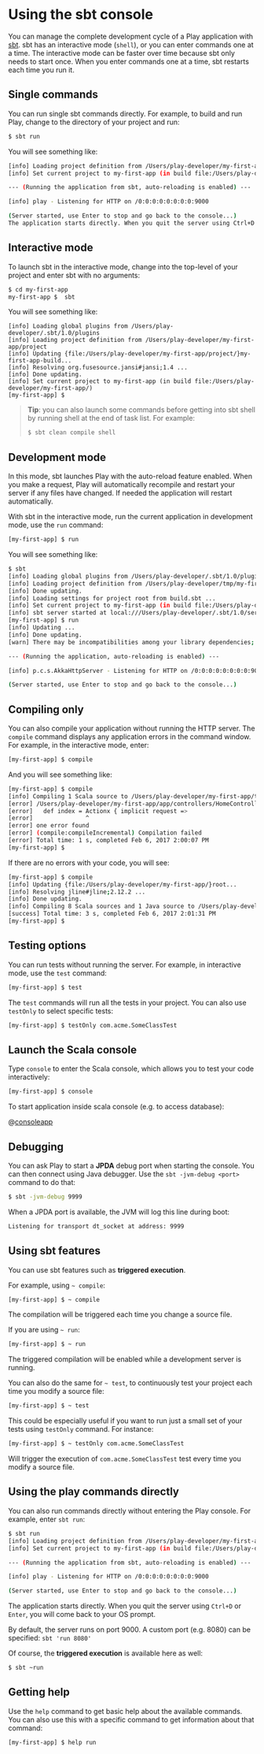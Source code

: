 <!--- Copyright (C) from 2022 The Play Framework Contributors <https://github.com/playframework>, 2011-2021 Lightbend Inc. <https://www.lightbend.com> -->

# Using the sbt console

You can manage the complete development cycle of a Play application with [sbt](https://www.scala-sbt.org/). sbt has an interactive mode (`shell`), or you can enter commands one at a time. The interactive mode can be faster over time because sbt only needs to start once. When you enter commands one at a time, sbt restarts each time you run it.

## Single commands

You can run single sbt commands directly. For example, to build and run Play, change to the directory of your project and run:

```bash
$ sbt run
```

You will see something like:

```bash
[info] Loading project definition from /Users/play-developer/my-first-app/project
[info] Set current project to my-first-app (in build file:/Users/play-developer/my-first-app/)

--- (Running the application from sbt, auto-reloading is enabled) ---

[info] play - Listening for HTTP on /0:0:0:0:0:0:0:0:9000

(Server started, use Enter to stop and go back to the console...)
The application starts directly. When you quit the server using Ctrl+D or Enter, the command prompt returns.
```

## Interactive mode

To launch sbt in the interactive mode, change into the top-level of your project and enter sbt with no arguments:

```bash
$ cd my-first-app
my-first-app $  sbt
```

You will see something like:

```
[info] Loading global plugins from /Users/play-developer/.sbt/1.0/plugins
[info] Loading project definition from /Users/play-developer/my-first-app/project
[info] Updating {file:/Users/play-developer/my-first-app/project/}my-first-app-build...
[info] Resolving org.fusesource.jansi#jansi;1.4 ...
[info] Done updating.
[info] Set current project to my-first-app (in build file:/Users/play-developer/my-first-app/)
[my-first-app] $
```

> **Tip**: you can also launch some commands before getting into sbt shell by running shell at the end of task list. For example:
>
> ```bash
> $ sbt clean compile shell
> ``` 

## Development mode

In this mode, sbt launches Play with the auto-reload feature enabled. When you make a request, Play will automatically recompile and restart your server if any files have changed. If needed the application will restart automatically.

With sbt in the interactive mode, run the current application in development mode, use the `run` command:

```bash
[my-first-app] $ run
```

You will see something like:

```bash
$ sbt
[info] Loading global plugins from /Users/play-developer/.sbt/1.0/plugins
[info] Loading project definition from /Users/play-developer/tmp/my-first-app/project
[info] Done updating.
[info] Loading settings for project root from build.sbt ...
[info] Set current project to my-first-app (in build file:/Users/play-developer/tmp/my-first-app/)
[info] sbt server started at local:///Users/play-developer/.sbt/1.0/server/c9c53f40a402da68f71a/sock
[my-first-app] $ run
[info] Updating ...
[info] Done updating.
[warn] There may be incompatibilities among your library dependencies; run 'evicted' to see detailed eviction warnings.

--- (Running the application, auto-reloading is enabled) ---

[info] p.c.s.AkkaHttpServer - Listening for HTTP on /0:0:0:0:0:0:0:0:9000

(Server started, use Enter to stop and go back to the console...)
```

## Compiling only

You can also compile your application without running the HTTP server. The `compile` command displays any application errors in the command window. For example, in the interactive mode, enter:

```bash
[my-first-app] $ compile
```

And you will see something like:

```bash
[my-first-app] $ compile
[info] Compiling 1 Scala source to /Users/play-developer/my-first-app/target/scala-2.13/classes...
[error] /Users/play-developer/my-first-app/app/controllers/HomeController.scala:21: not found: value Actionx
[error]   def index = Actionx { implicit request =>
[error]               ^
[error] one error found
[error] (compile:compileIncremental) Compilation failed
[error] Total time: 1 s, completed Feb 6, 2017 2:00:07 PM
[my-first-app] $
```

If there are no errors with your code, you will see:

```bash
[my-first-app] $ compile
[info] Updating {file:/Users/play-developer/my-first-app/}root...
[info] Resolving jline#jline;2.12.2 ...
[info] Done updating.
[info] Compiling 8 Scala sources and 1 Java source to /Users/play-developer/my-first-app/target/scala-2.13/classes...
[success] Total time: 3 s, completed Feb 6, 2017 2:01:31 PM
[my-first-app] $
```

## Testing options

You can run tests without running the server. For example, in interactive mode, use the `test` command:

```bash
[my-first-app] $ test
```

The `test` commands will run all the tests in your project. You can also use `testOnly` to select specific tests:

```bash
[my-first-app] $ testOnly com.acme.SomeClassTest
```

## Launch the Scala console

Type `console` to enter the Scala console, which allows you to test your code interactively:

```bash
[my-first-app] $ console
```

To start application inside scala console (e.g. to access database):

@[consoleapp](code/PlayConsole.scala)

## Debugging

You can ask Play to start a **JPDA** debug port when starting the console. You can then connect using Java debugger. Use the `sbt -jvm-debug <port>` command to do that:

```bash
$ sbt -jvm-debug 9999
```

When a JPDA port is available, the JVM will log this line during boot:

```bash
Listening for transport dt_socket at address: 9999
```

## Using sbt features

You can use sbt features such as **triggered execution**.

For example, using `~ compile`:

```bash
[my-first-app] $ ~ compile
```

The compilation will be triggered each time you change a source file.

If you are using `~ run`:

```bash
[my-first-app] $ ~ run
```

The triggered compilation will be enabled while a development server is running.

You can also do the same for `~ test`, to continuously test your project each time you modify a source file:

```bash
[my-first-app] $ ~ test
```

This could be especially useful if you want to run just a small set of your tests using `testOnly` command. For instance:

```bash
[my-first-app] $ ~ testOnly com.acme.SomeClassTest 
```

Will trigger the execution of `com.acme.SomeClassTest` test every time you modify a source file.

## Using the play commands directly

You can also run commands directly without entering the Play console. For example, enter `sbt run`:

```bash
$ sbt run
[info] Loading project definition from /Users/play-developer/my-first-app/project
[info] Set current project to my-first-app (in build file:/Users/play-developer/my-first-app/)

--- (Running the application from sbt, auto-reloading is enabled) ---

[info] play - Listening for HTTP on /0:0:0:0:0:0:0:0:9000

(Server started, use Enter to stop and go back to the console...)
```

The application starts directly. When you quit the server using `Ctrl+D` or `Enter`, you will come back to your OS prompt.

By default, the server runs on port 9000. A custom port (e.g. 8080) can be specified: `sbt 'run 8080'`

Of course, the **triggered execution** is available here as well:

```bash
$ sbt ~run
```

## Getting help

Use the `help` command to get basic help about the available commands.  You can also use this with a specific command to get information about that command:

```bash
[my-first-app] $ help run
```